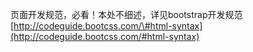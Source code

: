 页面开发规范，必看！本处不细述，详见bootstrap开发规范 [http://codeguide.bootcss.com/\#html-syntax](http://codeguide.bootcss.com/#html-syntax)

